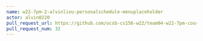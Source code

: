 ```yaml
---
name: w22-7pm-2-alvinliou-personalschedule-menuplaceholder
actor: alvin0220
pull_request_url: https://github.com/ucsb-cs156-w22/team04-w22-7pm-courses/pull/32
pull_request_num: 32
---
```

